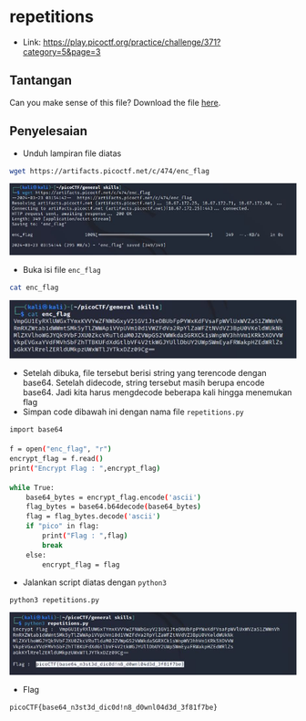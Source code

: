 # repetitions
- Link: https://play.picoctf.org/practice/challenge/371?category=5&page=3

## Tantangan
Can you make sense of this file?
Download the file [here](https://artifacts.picoctf.net/c/474/enc_flag).

## Penyelesaian
- Unduh lampiran file diatas
```sh
wget https://artifacts.picoctf.net/c/474/enc_flag
```

![alt text](https://github.com/rahardian-dwi-saputra/picoCTF-writeup/blob/main/General%20Skills/repetitions/assets/repetitions%201.JPG)

- Buka isi file `enc_flag`
```sh
cat enc_flag
```

![alt text](https://github.com/rahardian-dwi-saputra/picoCTF-writeup/blob/main/General%20Skills/repetitions/assets/repetitions%202.JPG)

- Setelah dibuka, file tersebut berisi string yang terencode dengan base64. Setelah didecode, string tersebut masih berupa encode base64. Jadi kita harus mengdecode beberapa kali hingga menemukan flag
- Simpan code dibawah ini dengan nama file `repetitions.py`
```sh
import base64

f = open("enc_flag", "r")
encrypt_flag = f.read()
print("Encrypt Flag : ",encrypt_flag)

while True:
	base64_bytes = encrypt_flag.encode('ascii')
	flag_bytes = base64.b64decode(base64_bytes)
	flag = flag_bytes.decode('ascii')
	if "pico" in flag:
		print("Flag : ",flag)
		break
	else:
		encrypt_flag = flag

```
- Jalankan script diatas dengan `python3`
```sh
python3 repetitions.py
```

![alt text](https://github.com/rahardian-dwi-saputra/picoCTF-writeup/blob/main/General%20Skills/repetitions/assets/repetitions%203.JPG)

- Flag
```sh
picoCTF{base64_n3st3d_dic0d!n8_d0wnl04d3d_3f81f7be}
```